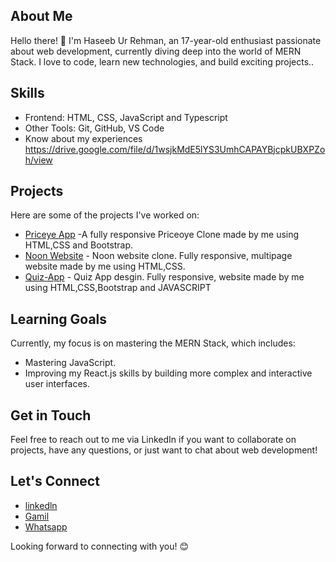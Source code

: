 <body>
    <div class="container">
        <h2>About Me</h1>
        <p>Hello there! 👋 I'm Haseeb Ur Rehman, an 17-year-old enthusiast passionate about web development, currently
            diving deep into the world of MERN Stack. I love to code, learn new technologies, and build exciting
            projects..</p>
        <h2>Skills</h1>
        <ul>
            <li>Frontend: HTML, CSS, JavaScript and Typescript</li>
            <li>Other Tools: Git, GitHub, VS Code</li>
            <li>Know about my experiences</li>
            <a href='https://drive.google.com/file/d/1wsjkMdE5lYS3UmhCAPAYBjcpkUBXPZoh/view'>https://drive.google.com/file/d/1wsjkMdE5lYS3UmhCAPAYBjcpkUBXPZoh/view<a>
        </ul>
        <h2>Projects</h1>
        <p>Here are some of the projects I've worked on:</p>
        <ul>
            <li><a href="https://priceoye-by-haseeb.netlify.app/" target="_blank">Priceye App</a> -A fully responsive Priceoye Clone made by me using HTML,CSS and Bootstrap.</li>
            <li><a href="https://noon-web-clone.netlify.app/" target="_blank">Noon Website</a> - Noon website clone. Fully responsive, multipage website made by me using HTML,CSS.</li>
            <li><a href="https://quiz-app-by-haseeb.netlify.app/?" target="_blank">Quiz-App</a> - Quiz App desgin. Fully responsive, website made by me using HTML,CSS,Bootstrap and JAVASCRIPT</li>
        </ul>
        <h2>Learning Goals</h1>
        <p>Currently, my focus is on mastering the MERN Stack, which includes:</p>
        <ul>
            <li>Mastering JavaScript.</li>
            <li>Improving my React.js skills by building more complex and interactive user interfaces.</li>
        </ul>
        <h2>Get in Touch</h1>
        <p>Feel free to reach out to me via LinkedIn if you want to collaborate on projects, have any questions, or just want to chat about web development!</p>
        <h2>Let's Connect</h1>
        <ul>
            <li><a href="">linkedln</a></li>
            <li><a href="">Gamil</a></li>
            <li><a href="">Whatsapp</a></li>
        </ul>
        <p>Looking forward to connecting with you! 😊</p>
</body>
